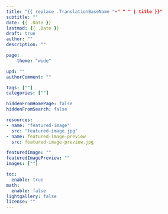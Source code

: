 ```yaml
---
title: "{{ replace .TranslationBaseName "-" " " | title }}"
subtitle: ""
date: {{ .Date }}
lastmod: {{ .Date }}
draft: true
author: ""
description: ""

page:
    theme: "wide"

upd: ""
authorComment: ""

tags: [""]
categories: [""]

hiddenFromHomePage: false
hiddenFromSearch: false

resources:
- name: "featured-image"
  src: "featured-image.jpg"
- name: featured-image-preview
  src: featured-image-preview.jpg

featuredImage: ""
featuredImagePreview: ""
images: [""]

toc:
  enable: true
math:
  enable: false
lightgallery: false
license: ""
---
```


<!--more-->
